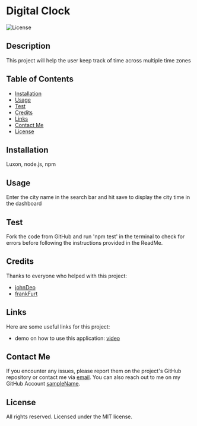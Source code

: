 # Digital Clock

![License](https://img.shields.io/badge/License-MIT-blue.svg)

## Description

This project will help the user keep track of time across multiple time zones

## Table of Contents

- [Installation](#installation)
- [Usage](#usage)
- [Test](#test)
- [Credits](#credits)
- [Links](#links)
- [Contact Me](#contact-me)
- [License](#license)

## Installation

Luxon, node.js, npm

## Usage

Enter the city name in the search bar and hit save to display the city time in the dashboard

## Test

Fork the code from GitHub and run 'npm test' in the terminal to check for errors before following the instructions provided in the ReadMe.

## Credits

Thanks to everyone who helped with this project:

- [johnDeo](https:github/johnDeo)
- [frankFurt](https://github.com/frankFurt)

## Links

Here are some useful links for this project:

- demo on how to use this application: [video](https://example.com)

## Contact Me

If you encounter any issues, please report them on the project's GitHub repository or contact me via [email](email@address.com).
You can also reach out to me on my GitHub Account [sampleName](https://github.com/sampleName/).

## License

All rights reserved. Licensed under the MIT license.
